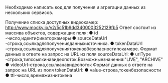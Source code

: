 Необходимо написать код для получения и агрегации данных из нескольких сервисов.

Получение списка доступных видеокамер:
​http://www.mocky.io/v2/5c51b9dd3400003252129fb5 Ответ состоит из массива объектов, содержащих поля:
● id​-число,идентификаторкамеры
● sourceDataUrl​-строка,ссылкадляполученияданныхисточника.
● tokenDataUrl​-строка,ссылкадляполучениятокеновбезопасностипокамере.
Формат данных в ответе на запрос на URL из поля ​sourceDataUrl​:
● urlType​-строка,типссылкинавидеопоток.Возможныезначения:​"LIVE",
"ARCHIVE"
● videoUrl​-строка,ссылканавидеопоток
Формат данных в ответе на запрос на URL из поля ​tokenDataUrl​: ● value​-строка,токенбезопасности
● ttl​-число,времяжизнитокена
